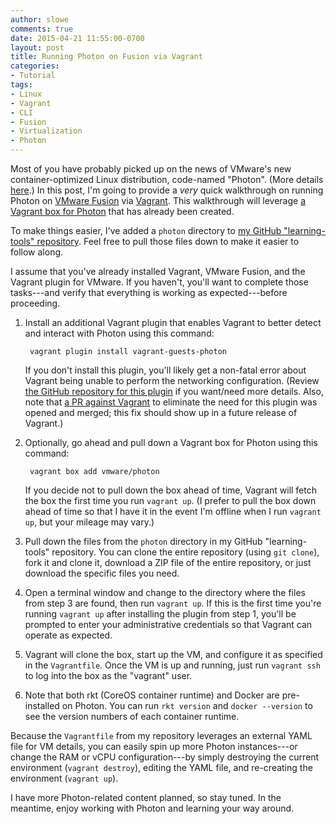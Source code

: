 ```yaml
---
author: slowe
comments: true
date: 2015-04-21 11:55:00-0700
layout: post
title: Running Photon on Fusion via Vagrant
categories:
- Tutorial
tags:
- Linux
- Vagrant
- CLI
- Fusion
- Virtualization
- Photon
---
```


Most of you have probably picked up on the news of VMware's new container-optimized Linux distribution, code-named "Photon". (More details [here][link-1].) In this post, I'm going to provide a _very_ quick walkthrough on running Photon on [VMware Fusion][link-2] via [Vagrant][link-3]. This walkthrough will leverage [a Vagrant box for Photon][link-7] that has already been created.

To make things easier, I've added a `photon` directory to [my GitHub "learning-tools" repository][link-4]. Feel free to pull those files down to make it easier to follow along.

I assume that you've already installed Vagrant, VMware Fusion, and the Vagrant plugin for VMware. If you haven't, you'll want to complete those tasks---and verify that everything is working as expected---before proceeding.

1. Install an additional Vagrant plugin that enables Vagrant to better detect and interact with Photon using this command:

		vagrant plugin install vagrant-guests-photon

	If you don't install this plugin, you'll likely get a non-fatal error about Vagrant being unable to perform the networking configuration. (Review [the GitHub repository for this plugin][link-5] if you want/need more details. Also, note that [a PR against Vagrant][link-6] to eliminate the need for this plugin was opened and merged; this fix should show up in a future release of Vagrant.)

2. Optionally, go ahead and pull down a Vagrant box for Photon using this command:

		vagrant box add vmware/photon

	If you decide not to pull down the box ahead of time, Vagrant will fetch the box the first time you run `vagrant up`. (I prefer to pull the box down ahead of time so that I have it in the event I'm offline when I run `vagrant up`, but your mileage may vary.)

3. Pull down the files from the `photon` directory in my GitHub "learning-tools" repository. You can clone the entire repository (using `git clone`), fork it and clone it, download a ZIP file of the entire repository, or just download the specific files you need.

4. Open a terminal window and change to the directory where the files from step 3 are found, then run `vagrant up`. If this is the first time you're running `vagrant up` after installing the plugin from step 1, you'll be prompted to enter your administrative credentials so that Vagrant can operate as expected.

5. Vagrant will clone the box, start up the VM, and configure it as specified in the `Vagrantfile`. Once the VM is up and running, just run `vagrant ssh` to log into the box as the "vagrant" user.

6. Note that both rkt (CoreOS container runtime) and Docker are pre-installed on Photon. You can run `rkt version` and `docker --version` to see the version numbers of each container runtime.

Because the `Vagrantfile` from my repository leverages an external YAML file for VM details, you can easily spin up more Photon instances---or change the RAM or vCPU configuration---by simply destroying the current environment (`vagrant destroy`), editing the YAML file, and re-creating the environment (`vagrant up`).

I have more Photon-related content planned, so stay tuned. In the meantime, enjoy working with Photon and learning your way around.



[link-1]: https://github.com/vmware/photon
[link-2]: http://www.vmware.com/products/fusion
[link-3]: http://www.vagrantup.com
[link-4]: https://github.com/lowescott/learning-tools/
[link-5]: https://github.com/vmware/vagrant-guests-photon
[link-6]: https://github.com/mitchellh/vagrant/pull/5612
[link-7]: https://atlas.hashicorp.com/vmware/boxes/photon

